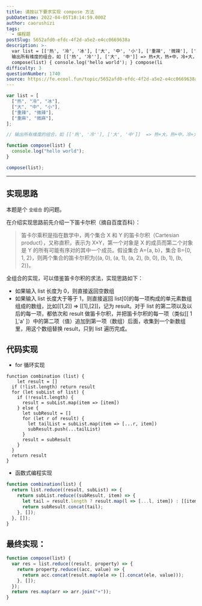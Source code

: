 ```yaml
---
title: 请按以下要求实现 compose 方法
pubDatetime: 2022-04-05T18:14:59.000Z
author: caorushizi
tags:
  - 编程题
postSlug: 5652afd0-efdc-4f2d-a5e2-e4cc0669638a
description: >-
  var list = [['热', '冷', '冰'], ['大', '中', '小'], ['重辣', '微辣'], ['重麻', '微麻']]; //
  输出所有维度的组合，如 [['热', '冷''], ['大', '中']] => 热+大，热+中，冷+大，冷+中 function
  compose(list) { console.log('hello world'); } compose(li
difficulty: 3
questionNumber: 1740
source: https://fe.ecool.fun/topic/5652afd0-efdc-4f2d-a5e2-e4cc0669638a
---
```


```js
var list = [
  ["热", "冷", "冰"],
  ["大", "中", "小"],
  ["重辣", "微辣"],
  ["重麻", "微麻"],
];

// 输出所有维度的组合，如 [['热', '冷''], ['大', '中']]  => 热+大，热+中，冷+大，冷+中

function compose(list) {
  console.log("hello world");
}

compose(list);
```

---

## 实现思路

本题是个 `全组合` 的问题。

在介绍实现思路前先介绍一下笛卡尔积（摘自百度百科）：

> 笛卡尔乘积是指在数学中，两个集合 X 和 Y 的笛卡尔积（Cartesian product），又称直积，表示为 X×Y，第一个对象是 X 的成员而第二个对象是 Y 的所有可能有序对的其中一个成员。假设集合 A={a, b}，集合 B={0, 1, 2}，则两个集合的笛卡尔积为{(a, 0), (a, 1), (a, 2), (b, 0), (b, 1), (b, 2)}。

全组合的实现，可以借鉴笛卡尔积的求法，实现思路如下：

- 如果输入 list 长度为 0，则直接返回空数组
- 如果输入 list 长度大于等于 1，则直接返回 list[0]的每一项构成的单元素数组组成的数组，比如[[1,2]] => [[1],[2]]，记为 result。对于 list 的第二项以及以后的每一项，都依次和 result 做笛卡尔积，并把笛卡尔积的每一项（类似[[ 1 ],'a' ]）中的第二项（值）追加到第一项（数组）后面，收集到一个新数组里，用这个数组替换 result，只到 list 遍历完成。

## 代码实现

- for 循环实现

```
function combination (list) {
	let result = []
  if (!list.length) return result
  for (let subList of list) {
    if (!result.length) {
      result = subList.map(item => [item])
    } else {
      let subResult = []
      for (let r of result) {
        let tailList = subList.map(item => [...r, item])
        subResult.push(...tailList)
      }
      result = subResult
    }
  }
  return result
}
```

- 函数式编程实现

```js
function combination(list) {
  return list.reduce((result, subList) => {
    return subList.reduce((subResult, item) => {
      let tail = result.length ? result.map(l => [...l, item]) : [[item]];
      return subResult.concat(tail);
    }, []);
  }, []);
}
```

## 最终实现：

```js
function compose(list) {
  var res = list.reduce((result, property) => {
    return property.reduce((acc, value) => {
      return acc.concat(result.map(ele => [].concat(ele, value)));
    }, []);
  });
  return res.map(arr => arr.join("+"));
}
```
